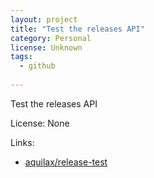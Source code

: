 ```yaml
---
layout: project
title: "Test the releases API"
category: Personal
license: Unknown
tags:
  - github
  
---
```


Test the releases API

License: None

Links:

* [aquilax/release-test](https://github.com/aquilax/release-test)
